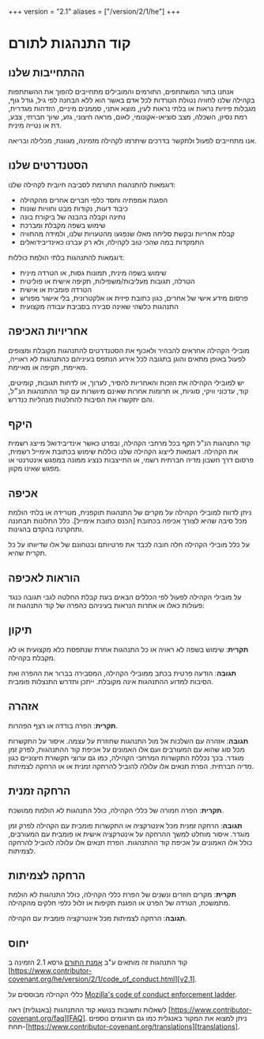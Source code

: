 +++
version = "2.1"
aliases = ["/version/2/1/he"]
+++

# קוד התנהגות לתורם

## ההתחייבות שלנו

אנחנו בתור המשתתפים, התורמים והמובילים מתחייבים להפוך את ההשתתפות בקהילה שלנו
לחוויה נטולת הטרדות לכל אדם באשר הוא ללא הבחנה לפי גיל, גודל גוף, מגבלות פיזיות נראות
או בלתי נראות לעין, מוצא אתני, סממנים מיניים, הזדהות מגדרית, רמת נסיון, השכלה,
מצב סוציאו-אקונומי, לאום, מראה חיצוני, גזע, שיוך חברתי, צבע, דת או נטייה מינית.


אנו מתחייבים לפעול ולתקשר בדרכים שיתרמו לקהילה מזמינה, מגוונת, מכלילה ובריאה.

## הסטנדרטים שלנו

דוגמאות להתנהגות התורמת לסביבה חיובית לקהילה שלנו:

* הפגנת אמפתיה וחסד כלפי חברים אחרים מהקהילה
* כיבוד דעות, נקודות מבט וחוויות שונות
* נתינה וקבלה בהבנה של ביקורת בונה
* שימוש בשפה מקבלת ומברכת
* קבלת אחריות ובקשת סליחה מאלו שנפגעו מהטעויות שלנו, ולמידה מהחוויה
* התמקדות במה שהכי טוב לקהילה, ולא רק עברנו כאינדיבידואלים

דוגמאות להתנהגות בלתי הולמת כוללות:

* שימוש בשפה מינית, תמונות גסות, או הטרדה מינית
* הטרלה, תגובות מעליבות/משפילות, תקיפה אישית או פוליטית
* הטרדה פומבית או אישית
* פרסום מידע אישי של אחרים, כגון כתובת פיזית או אלקטרונית, בלי אישור מפורש
* התנהגות כלשהי שאינה סבירה בסביבת עבודה מקצועית

## אחריויות האכיפה

מובילי הקהילה אחראים להבהיר ולאכוף את הסטנדרטים להתנהגות מקובלת ומצופים לפעול באופן 
מתאים והוגן בתגובה לכל אירוע הנתפס בעיניהם כהתנהגות לא ראוייה, מאיימת, תקיפה או מאיימת.

יש למובילי הקהילה את הזכות והאחריות להסיר, לערוך, או לדחות תגובות, קומיטים, קוד, 
עדכוני וויקי, סוגיות, או תרומות אחרות שאינם מיושרות עם קוד ההתנהגות הנ״ל, והם יתקשרו
את הסיבות להחלטות מנהליות כנדרש.

## היקף

קוד התנהגות הנ"ל תקף בכל מרחבי הקהילה, ובפרט כאשר אינדיבידואל מייצג רשמית את הקהילה.
דוגמאות לייצוג הקהילה שלנו כוללות שימוש בכתובת אימייל רשמית, פרסום דרך חשבון מדיה חברתית רשמי, או
התייצבות כנציג ממונה במפגש אינטרנטי או מפגש שאינו מקוון.

## אכיפה

ניתן לדווח למובילי הקהילה על מקרים של התנהגות תוקפנית, מטרידה או בלתי הולמת מכל סיבה שהיא
לצורך אכיפה בכתובת [הכנס כתובת אימייל].
כלל התלונות תבחננה ותחקרנה בהקדם בהגינות.

על כלל מובילי הקהילה חלה חובה לכבד את פרטיותם ובטחונם של אלו שדיווחו על כל תקרית שהיא.

## הוראות לאכיפה

על מובילי הקהילה לפעול לפי הכללים הבאים בעת קבלת החלטה לגבי תגובה כנגד פעולות כאלו או
אחרות הנראות בעיניהם כהפרה של קוד התנהגות זה:

## תיקון

**תקרית**: שימוש בשפה לא ראויה או כל התנהגות אחרת שנתפסת כלא מקצועית או לא מקבלת בקהילה.

**תגובה**: הודעה פרטית בכתב ממובילי הקהילה, המסבירה בברור את ההפרה ואת הסיבות למדוע ההתנהגות אינה מקובלת.
ייתכן ותדרש התנצלות פומבית.

## אזהרה

**תקרית**: הפרה בודדה או רצף הפהרות.

**תגובה**: אזהרה עם השלכות אל מול התנהגות שחוזרת על עצמה. איסור על התקשרות מכל סוג שהוא עם המעורבים ועם אלו
האמונים על אכיפת קוד ההתנהגות, לפרק זמן מוגדר. בכך נכללת התקשרות המרחבי הקהילה, כמו גם ערוצי תקשורת חיצוניים כגון מדיה חברתית. הפרת תנאים אלו עלולה להוביל להרחקה זמנית או או הרחקה לצמיתות.

## הרחקה זמנית

**תקרית**: הפרה חמורה של כללי הקהילה, כולל התנהגות לא הולמת ממושכת.

**תגובה**: הרחקה זמנית מכל אינטרקציה או התקשרות פומבית עם הקהילה לפרק זמן מוגדר. איסור מוחלט למשך ההרחקה על אינטרקציה אישית או פומבית עם המעורבים, כולל אלו האמונים על אכיפת קוד ההתנהגות. 
הפרת תנאים אלו עלולה להוביל להרחקה לצמיתות.

## הרחקה לצמיתות

**תקרית**: מקרים חוזרים ונשנים של הפרת כללי הקהילה, כולל התנהגות לא הולמת מתמשכת, הטרדה של הפרט או הפגנת תקיפות או זלול כלפי חלקים מהקהילה.

**תגובה**: הרחקה לצמיתות מכל אינטרקציה פומבית עם הקהילה. 

## יחוס

קוד התנהגות זה מותאים ע"ב [אמנת התורם](homepage) גרסא 2.1 הזמינה ב [https://www.contributor-covenant.org/he/version/2/1/code_of_conduct.html][v2.1].

כללי הקהילה מבוססים על [Mozilla's code of conduct enforcement ladder][Mozilla CoC].

לשאלות ותשובות בנושא קוד ההתנהגות (באנגלית) ראה [https://www.contributor-covenant.org/faq][FAQ].
ניתן למצוא את המקור באנגלית כמו גם תרגומים נוספים תחת-[https://www.contributor-covenant.org/translations][translations].


[homepage]: https://www.contributor-covenant.org
[v2.1]: https://www.contributor-covenant.org/version/2/1/code_of_conduct.html
[Mozilla CoC]: https://github.com/mozilla/diversity
[FAQ]: https://www.contributor-covenant.org/faq
[translations]: https://www.contributor-covenant.org/translations
